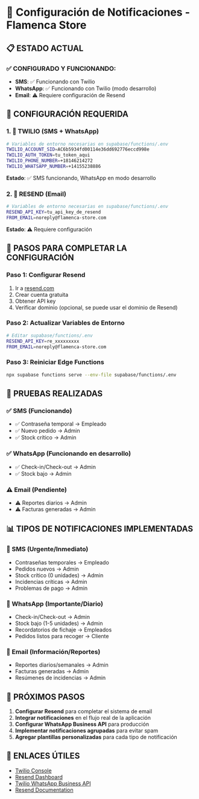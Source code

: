 # 🔔 Configuración de Notificaciones - Flamenca Store

## 📋 **ESTADO ACTUAL**

### ✅ **CONFIGURADO Y FUNCIONANDO:**
- **SMS**: ✅ Funcionando con Twilio
- **WhatsApp**: ✅ Funcionando con Twilio (modo desarrollo)
- **Email**: ⚠️ Requiere configuración de Resend

## 🔧 **CONFIGURACIÓN REQUERIDA**

### **1. 📱 TWILIO (SMS + WhatsApp)**
```bash
# Variables de entorno necesarias en supabase/functions/.env
TWILIO_ACCOUNT_SID=AC6b5934fd00114e36dd692776eccd998e
TWILIO_AUTH_TOKEN=tu_token_aqui
TWILIO_PHONE_NUMBER=+18146214272
TWILIO_WHATSAPP_NUMBER=+14155238886
```

**Estado**: ✅ SMS funcionando, WhatsApp en modo desarrollo

### **2. 📧 RESEND (Email)**
```bash
# Variables de entorno necesarias en supabase/functions/.env
RESEND_API_KEY=tu_api_key_de_resend
FROM_EMAIL=noreply@flamenca-store.com
```

**Estado**: ⚠️ Requiere configuración

## 🚀 **PASOS PARA COMPLETAR LA CONFIGURACIÓN**

### **Paso 1: Configurar Resend**
1. Ir a [resend.com](https://resend.com)
2. Crear cuenta gratuita
3. Obtener API key
4. Verificar dominio (opcional, se puede usar el dominio de Resend)

### **Paso 2: Actualizar Variables de Entorno**
```bash
# Editar supabase/functions/.env
RESEND_API_KEY=re_xxxxxxxxx
FROM_EMAIL=noreply@flamenca-store.com
```

### **Paso 3: Reiniciar Edge Functions**
```bash
npx supabase functions serve --env-file supabase/functions/.env
```

## 🧪 **PRUEBAS REALIZADAS**

### ✅ **SMS (Funcionando)**
- ✅ Contraseña temporal → Empleado
- ✅ Nuevo pedido → Admin
- ✅ Stock crítico → Admin

### ✅ **WhatsApp (Funcionando en desarrollo)**
- ✅ Check-in/Check-out → Admin
- ✅ Stock bajo → Admin

### ⚠️ **Email (Pendiente)**
- ⚠️ Reportes diarios → Admin
- ⚠️ Facturas generadas → Admin

## 📊 **TIPOS DE NOTIFICACIONES IMPLEMENTADAS**

### **📱 SMS (Urgente/Inmediato)**
- Contraseñas temporales → Empleado
- Pedidos nuevos → Admin
- Stock crítico (0 unidades) → Admin
- Incidencias críticas → Admin
- Problemas de pago → Admin

### **💬 WhatsApp (Importante/Diario)**
- Check-in/Check-out → Admin
- Stock bajo (1-5 unidades) → Admin
- Recordatorios de fichaje → Empleados
- Pedidos listos para recoger → Cliente

### **📧 Email (Información/Reportes)**
- Reportes diarios/semanales → Admin
- Facturas generadas → Admin
- Resúmenes de incidencias → Admin

## 🎯 **PRÓXIMOS PASOS**

1. **Configurar Resend** para completar el sistema de email
2. **Integrar notificaciones** en el flujo real de la aplicación
3. **Configurar WhatsApp Business API** para producción
4. **Implementar notificaciones agrupadas** para evitar spam
5. **Agregar plantillas personalizadas** para cada tipo de notificación

## 🔗 **ENLACES ÚTILES**

- [Twilio Console](https://console.twilio.com/)
- [Resend Dashboard](https://resend.com/dashboard)
- [Twilio WhatsApp Business API](https://www.twilio.com/docs/whatsapp)
- [Resend Documentation](https://resend.com/docs)
